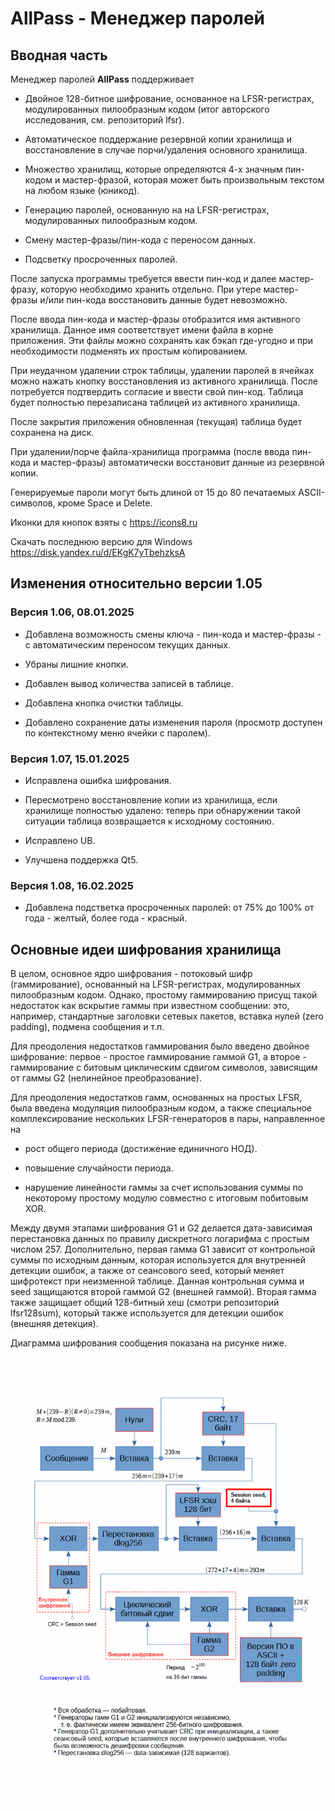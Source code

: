 # AllPass - Менеджер паролей

## Вводная часть

Менеджер паролей **AllPass** поддерживает

* Двойное 128-битное шифрование, основанное на LFSR-регистрах, модулированных пилообразным кодом (итог авторского исследования, см. репозиторий lfsr).

* Автоматическое поддержание резервной копии хранилища и восстановление в случае порчи/удаления основного хранилища.

* Множество хранилищ, которые определяются 4-х значным пин-кодом и мастер-фразой, которая может быть произвольным текстом на любом языке (юникод).

* Генерацию паролей, основанную на на LFSR-регистрах, модулированных пилообразным кодом.

* Смену мастер-фразы/пин-кода с переносом данных.

* Подсветку просроченных паролей.

После запуска программы требуется ввести пин-код и далее мастер-фразу, которую необходимо хранить отдельно. При утере мастер-фразы и/или пин-кода восстановить данные будет невозможно.

После ввода пин-кода и мастер-фразы отобразится имя активного хранилища. Данное имя соответствует имени файла в корне приложения. Эти файлы можно сохранять как бэкап где-угодно и при необходимости подменять их простым копированием.

При неудачном удалении строк таблицы, удалении паролей в ячейках можно нажать кнопку восстановления из активного хранилища. После потребуется подтвердить согласие и ввести свой пин-код. Таблица будет полностью перезаписана таблицей из активного хранилища.

После закрытия приложения обновленная (текущая) таблица будет сохранена на диск.

При удалении/порче файла-хранилища программа (после ввода пин-кода и мастер-фразы) автоматически восстановит данные из резервной копии.

Генерируемые пароли могут быть длиной от 15 до 80 печатаемых ASCII-символов, кроме Space и Delete.

Иконки для кнопок взяты с https://icons8.ru

Скачать последнюю версию для Windows https://disk.yandex.ru/d/EKgK7yTbehzksA

## Изменения относительно версии 1.05

### Версия 1.06, 08.01.2025

* Добавлена возможность смены ключа - пин-кода и мастер-фразы - с автоматическим переносом текущих данных.

* Убраны лишние кнопки.

* Добавлен вывод количества записей в таблице.

* Добавлена кнопка очистки таблицы.

* Добавлено сохранение даты изменения пароля (просмотр доступен по контекстному меню ячейки с паролем).

### Версия 1.07, 15.01.2025

* Исправлена ошибка шифрования.

* Пересмотрено восстановление копии из хранилища, если хранилище полностью удалено: теперь при обнаружении такой ситуации таблица возвращается к исходному состоянию.

* Исправлено UB.

* Улучшена поддержка Qt5.

### Версия 1.08, 16.02.2025

* Добавлена подстветка просроченных паролей: от 75% до 100% от года - желтый, более года - красный.

## Основные идеи шифрования хранилища

В целом, основное ядро шифрования - потоковый шифр (гаммирование), основанный на LFSR-регистрах, модулированных пилообразным кодом. Однако, простому гаммированию присущ такой недостаток как вскрытие гаммы при известном сообщении: это, например, стандартные заголовки сетевых пакетов, вставка нулей (zero padding), подмена сообщения и т.п.

Для преодоления недостатков гаммирования было введено двойное шифрование: первое - простое гаммирование гаммой G1, а второе - гаммирование с битовым циклическим сдвигом символов, зависящим от гаммы G2 (нелинейное преобразование).

Для преодоления недостатков гамм, основанных на простых LFSR, была введена модуляция пилообразным кодом, а также специальное комплексирование нескольких LFSR-генераторов в пары, направленное на

* рост общего периода (достижение единичного НОД).

* повышение случайности периода.

* нарушение линейности гаммы за счет использования суммы по некоторому простому модулю совместно с итоговым побитовым XOR.

Между двумя этапами шифрования G1 и G2 делается дата-зависимая перестановка данных по правилу дискретного логарифма с простым числом 257. Дополнительно, первая гамма G1 зависит от контрольной суммы по исходным данным, которая используется для внутренней детекции ошибок, а также от сеансового seed, который меняет шифротекст при неизменной таблице. Данная контрольная сумма и seed защищаются второй гаммой G2 (внешней гаммой). Вторая гамма также защищает общий 128-битный хеш (смотри репозиторий lfsr128sum), который также используется для детекции ошибок (внешняя детекция).

Диаграмма шифрования сообщения показана на рисунке ниже.

![screenshot](images/storage_manager_diagram.gif)
